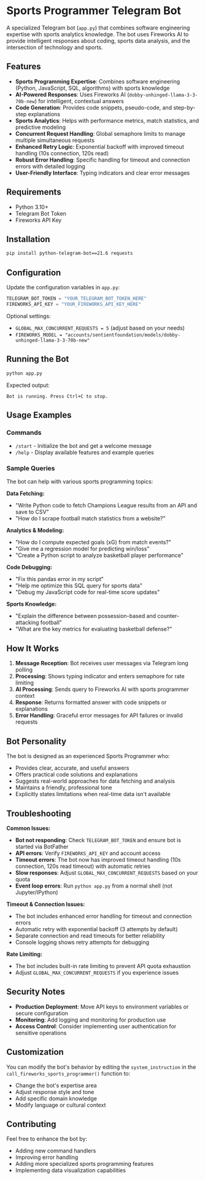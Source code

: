 # Sports Programmer Telegram Bot

A specialized Telegram bot (`app.py`) that combines software engineering expertise with sports analytics knowledge. The bot uses Fireworks AI to provide intelligent responses about coding, sports data analysis, and the intersection of technology and sports.

## Features
- **Sports Programming Expertise**: Combines software engineering (Python, JavaScript, SQL, algorithms) with sports knowledge
- **AI-Powered Responses**: Uses Fireworks AI (`dobby-unhinged-llama-3-3-70b-new`) for intelligent, contextual answers
- **Code Generation**: Provides code snippets, pseudo-code, and step-by-step explanations
- **Sports Analytics**: Helps with performance metrics, match statistics, and predictive modeling
- **Concurrent Request Handling**: Global semaphore limits to manage multiple simultaneous requests
- **Enhanced Retry Logic**: Exponential backoff with improved timeout handling (10s connection, 120s read)
- **Robust Error Handling**: Specific handling for timeout and connection errors with detailed logging
- **User-Friendly Interface**: Typing indicators and clear error messages

## Requirements
- Python 3.10+
- Telegram Bot Token
- Fireworks API Key

## Installation
```bash
pip install python-telegram-bot==21.6 requests
```

## Configuration
Update the configuration variables in `app.py`:

```python
TELEGRAM_BOT_TOKEN = "YOUR_TELEGRAM_BOT_TOKEN_HERE"
FIREWORKS_API_KEY = "YOUR_FIREWORKS_API_KEY_HERE"
```

Optional settings:
- `GLOBAL_MAX_CONCURRENT_REQUESTS = 5` (adjust based on your needs)
- `FIREWORKS_MODEL = "accounts/sentientfoundation/models/dobby-unhinged-llama-3-3-70b-new"`

## Running the Bot
```bash
python app.py
```

Expected output:
```
Bot is running. Press Ctrl+C to stop.
```

## Usage Examples

### Commands
- `/start` - Initialize the bot and get a welcome message
- `/help` - Display available features and example queries

### Sample Queries
The bot can help with various sports programming topics:

**Data Fetching:**
- "Write Python code to fetch Champions League results from an API and save to CSV"
- "How do I scrape football match statistics from a website?"

**Analytics & Modeling:**
- "How do I compute expected goals (xG) from match events?"
- "Give me a regression model for predicting win/loss"
- "Create a Python script to analyze basketball player performance"

**Code Debugging:**
- "Fix this pandas error in my script"
- "Help me optimize this SQL query for sports data"
- "Debug my JavaScript code for real-time score updates"

**Sports Knowledge:**
- "Explain the difference between possession-based and counter-attacking football"
- "What are the key metrics for evaluating basketball defense?"

## How It Works

1. **Message Reception**: Bot receives user messages via Telegram long polling
2. **Processing**: Shows typing indicator and enters semaphore for rate limiting
3. **AI Processing**: Sends query to Fireworks AI with sports programmer context
4. **Response**: Returns formatted answer with code snippets or explanations
5. **Error Handling**: Graceful error messages for API failures or invalid requests

## Bot Personality

The bot is designed as an experienced Sports Programmer who:
- Provides clear, accurate, and useful answers
- Offers practical code solutions and explanations
- Suggests real-world approaches for data fetching and analysis
- Maintains a friendly, professional tone
- Explicitly states limitations when real-time data isn't available

## Troubleshooting

**Common Issues:**

- **Bot not responding**: Check `TELEGRAM_BOT_TOKEN` and ensure bot is started via BotFather
- **API errors**: Verify `FIREWORKS_API_KEY` and account access
- **Timeout errors**: The bot now has improved timeout handling (10s connection, 120s read timeout) with automatic retries
- **Slow responses**: Adjust `GLOBAL_MAX_CONCURRENT_REQUESTS` based on your quota
- **Event loop errors**: Run `python app.py` from a normal shell (not Jupyter/IPython)

**Timeout & Connection Issues:**
- The bot includes enhanced error handling for timeout and connection errors
- Automatic retry with exponential backoff (3 attempts by default)
- Separate connection and read timeouts for better reliability
- Console logging shows retry attempts for debugging

**Rate Limiting:**
- The bot includes built-in rate limiting to prevent API quota exhaustion
- Adjust `GLOBAL_MAX_CONCURRENT_REQUESTS` if you experience issues

## Security Notes

- **Production Deployment**: Move API keys to environment variables or secure configuration
- **Monitoring**: Add logging and monitoring for production use
- **Access Control**: Consider implementing user authentication for sensitive operations

## Customization

You can modify the bot's behavior by editing the `system_instruction` in the `call_fireworks_sports_programmer()` function to:
- Change the bot's expertise area
- Adjust response style and tone
- Add specific domain knowledge
- Modify language or cultural context

## Contributing

Feel free to enhance the bot by:
- Adding new command handlers
- Improving error handling
- Adding more specialized sports programming features
- Implementing data visualization capabilities

